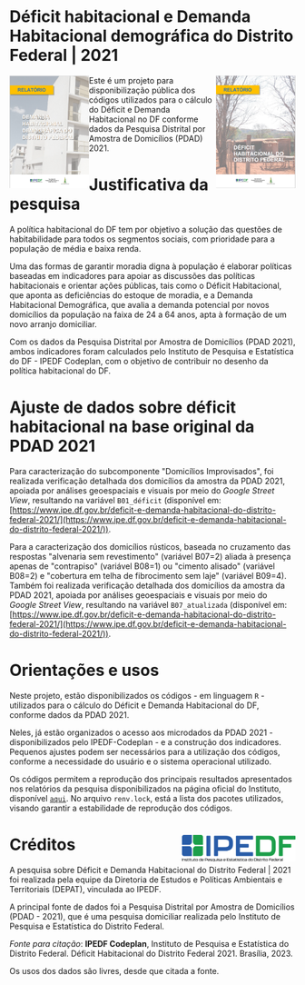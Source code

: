 # Déficit habitacional e Demanda Habitacional demográfica do Distrito Federal | 2021

<img align="right" src="images/capa-deficit.PNG" alt="logo" width="140"> 
<img align="left" src="images/capa-demanda.PNG" alt="logo-demanda" width="140"> 


Este é um projeto para disponibilização pública dos códigos utilizados para o cálculo do Déficit e Demanda Habitacional no DF conforme dados da Pesquisa Distrital por Amostra de Domicílios (PDAD) 2021.

# Justificativa da pesquisa

A política habitacional do DF tem por objetivo a solução das questões de habitabilidade para todos os segmentos sociais, com prioridade para a população de média e baixa renda.


Uma das formas de garantir moradia digna à população é elaborar políticas baseadas em indicadores para apoiar as discussões das políticas habitacionais e orientar ações públicas, tais como o Déficit Habitacional, que aponta as deficiências do estoque de moradia, e a Demanda Habitacional Demográfica, que avalia a demanda potencial por novos domicílios da população na faixa de 24 a 64 anos, apta à formação de um novo arranjo domiciliar.


Com os dados da Pesquisa Distrital por Amostra de Domicílios (PDAD 2021), ambos indicadores foram calculados pelo Instituto de Pesquisa e Estatística do DF - IPEDF Codeplan, com o objetivo de contribuir no desenho da política habitacional do DF.

# Ajuste de dados sobre déficit habitacional na base original da PDAD 2021

Para caracterização do subcomponente "Domicílios Improvisados", foi realizada verificação detalhada dos domicílios da amostra da PDAD 2021, apoiada por análises geoespaciais e visuais por meio do *Google Street View*, resultando na variável `B01_déficit` (disponível em: [https://www.ipe.df.gov.br/deficit-e-demanda-habitacional-do-distrito-federal-2021/](https://www.ipe.df.gov.br/deficit-e-demanda-habitacional-do-distrito-federal-2021/)).

Para a caracterização dos domicílios rústicos, baseada no cruzamento das respostas "alvenaria sem revestimento" (variável B07=2) aliada à presença apenas de "contrapiso" (variável B08=1) ou "cimento alisado" (variável B08=2) e "cobertura em telha de fibrocimento sem laje" (variável B09=4). Também foi realizada verificação detalhada dos domicílios da amostra da PDAD 2021, apoiada por análises geoespaciais e visuais por meio do *Google Street View*, resultando na variável `B07_atualizada` (disponível em: [https://www.ipe.df.gov.br/deficit-e-demanda-habitacional-do-distrito-federal-2021/](https://www.ipe.df.gov.br/deficit-e-demanda-habitacional-do-distrito-federal-2021/)).


# Orientações e usos

Neste projeto, estão disponibilizados os códigos - em linguagem `R` - utilizados para o cálculo do Déficit e Demanda Habitacional do DF, conforme dados da PDAD 2021.

Neles, já estão organizados o acesso aos microdados da PDAD 2021 - disponibilizados pelo IPEDF-Codeplan - e a construção dos indicadores. Pequenos ajustes podem ser necessários para a utilização dos códigos, conforme a necessidade do usuário e o sistema operacional utilizado.

Os códigos permitem a reprodução dos principais resultados apresentados nos relatórios da pesquisa disponibilizados na página oficial do Instituto, disponível [`aqui`](https://www.ipe.df.gov.br/deficit-e-demanda-habitacional-do-distrito-federal-2021/). No arquivo `renv.lock`, está a lista dos pacotes utilizados, visando garantir a estabilidade de reprodução dos códigos.


# Créditos <img align="right" src="images/logo-colorida-horizontal.png" alt="ipedf" width="200">

A pesquisa sobre Déficit e Demanda Habitacional do Distrito Federal | 2021 foi realizada pela equipe da Diretoria de Estudos e Políticas Ambientais e Territoriais (DEPAT), vinculada ao IPEDF.

A principal fonte de dados foi a Pesquisa Distrital por Amostra de Domicílios (PDAD - 2021), que é uma pesquisa domiciliar realizada pelo Instituto de Pesquisa e Estatística do Distrito Federal.

*Fonte para citação*: **IPEDF Codeplan**, Instituto de Pesquisa e Estatística do Distrito Federal. Déficit Habitacional do Distrito Federal 2021. Brasília, 2023.

Os usos dos dados são livres, desde que citada a fonte.
